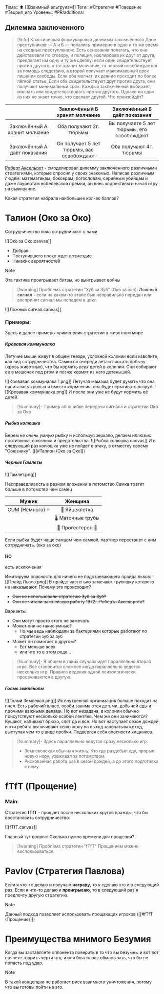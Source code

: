 Тема:: ⬆️ [[Взаимный альтруизм]]
Теги:: #Стратегии #Поведение #Теория_игр
Уровень:: #PR/additional 

## Дилемма заключенного

>[!info] Классическая формулировка дилеммы заключённого
>Двое преступников — А и Б — попались примерно в одно и то же время на сходных преступлениях. Есть основания полагать, что они действовали по сговору, и полиция, изолировав их друг от друга, предлагает им одну и ту же сделку: если один свидетельствует против другого, а тот хранит молчание, то первый освобождается за помощь следствию, а второй получает максимальный срок лишения свободы. Если оба молчат, их деяние проходит по более лёгкой статье. Если оба свидетельствуют друг против друга, они получают минимальный срок. Каждый заключённый выбирает, молчать или свидетельствовать против другого. Однако ни один из них не знает точно, что сделает другой. Что произойдёт?

|                               |       Заключённый Б хранит молчание       |      Заключённый Б даёт показания         |
|:-----------------------------:|:-----------------------------------------:|:-----------------------------------------:|
| Заключённый А хранит молчание |     Оба получают 2г. тюрьмы               | Вы получаете 5 лет тюрьмы, его освобождают|
| Заключённый А даёт показания  | Он получает 5 лет тюрьмы, вас освобождают |             Оба получают 4г. тюрьмы       |

[Роберт Аксельрот](https://ru.wikipedia.org/wiki/Аксельрод,_Роберт) - смоделировал дилемму заключенного различными стратегиями, которые спросил у своих знакомых.
Написав различным людям: математикам, боксерам, богословам, серийным убийцам и даже лауреатам нобелевской премии, он внес коррективы и начал игру на выживание.

Какая стратегия набрала наибольшее кол-во баллов?

# Талион (Око за Око)

Сотрудничество пока сотрудничают с вами

![[Око за Око.canvas]]

- Добрая
- Поступившего плохо ждет возмездие
- Никаких вероятностей

>[!Note]
>Эта тактика проигрывает битвы, но выигрывает войны

 >[!warning] Проблема стратегии "Зуб за Зуб" (Око за око):
**Ложный сигнал** - если на каком-то этапе был неправильно передан или воспринят сигнал мы попадем в цикл

![[Ложный сигнал.canvas]]
### Примеры:
Здесь и далее примеры применения стратегии в животном мире

##### Кровавая коммуналка

Летучие мыши живут в общем гнезде, условной колонии если изволите, как вид сотрудничества.
Самки по очереди летают искать добычу (кровь животных), что бы кормить _всех_ детей в колонии. Они собирают ее в мешочек под ртом и позже кормят из него детенышей.

![[Кровавая коммуналка 1.png]]
Летучая мамаша будет думать что она напиталась кровью и вместо кормления, она будет срыгивать воздух.
![[Кровавая коммуналка.png]]
И после они уже не будут кормить её детей.

>[!summary]-
>Пример об ошибке передачи сигнала и стратегии Око за Око

##### Рыбка колюшка

Берем _не очень умную_ рыбку и используя зеркало, делаем иллюзию противника, союзника и предательства. 
![[Рыбка колюшка.canvas]]
И в следующий раз колюшка уже не пойдет в атаку, в отместку своему "Союзнику". ([[#Талион (Око за Око]])

##### Черные Гамлеты

![[Гамлет.png]]

Несправедливость в разном вложении в потомство
Самка тратит больше в потомство чем самец

|      Мужик       |      Женщина      |
|:----------------:|:-----------------:|
| CUM (Немного) 💦 |   🦠 Яйцеклетка   |
|                  | 🌡️ Маточные трубы |
|                  | 🌌 Прогестерон 🌌 |

Если рыбка будет чаще самцом чем самкой, партнер перестанет с ним сотрудничать. (око за око)
#### НО
есть исключения

Имитируем опасность для ничего не подозревающего прайда львов:
![[Прайд Львов.png]]
В прайде частенько замечают трусишку которого не наказывают.
Почему это происходит?
- ~~Они не использовали стратегию Зуб за Зуб?~~
- ~~Они не читали важнейшую работу 1972г. Роберта Аксельрота?~~

Варианты:
- Они могут просто этого не замечать
- ~~Может они не такие умные?~~
	- Но мы ведь наблюдали за бактериями которые работают по стратегии зуб за зуб
- Может он помогает в другом?
	- Ест меньше всех
	- или что то в этом роде...

>[!summary]-
>В общем в таких случаях идет параллельно вторая игра.
>Все становится сложнее когда параллельно ведется несколько игр. Правила ведения одной психологически просачиваются в другую.

##### Голые землекопы

![[Голый Землекоп.png]]
Их внутренняя организация больше походит на пчел.
Есть рабочий класс, особи занимаются детьми, добычей еды и прочими важными делами. 
Но вот незадача, в колонии обычно присутствуют несколько особей лентяев. Чем же они занимаются? Кушают, набивают брюхо, спят да и все. Но вот наступает сезон дождей и эти ребята выпячивают свою жопу на выход запечатывая вход, выступая чем то в виде пробки. Подвергая себя опасности хищников.

>[!summary]-
>Здесь параллельно ведутся сразу несколько игр.
>  - Землекопская обычная жизнь. Кто где раздобыл еду, прорыл новую нору, ухаживал за потомством.
>  - Рискованная работа раз в сезон дождей, а до этого подготовка к нему.

# fTfT (Прощение)

### Main:
Стратегия **fTfT** - прощает после нескольких кругов вражды, что бы восстановить сотрудничество.

![[fTfT.canvas]]

Главный тут вопрос: Сколько нужно времени для прощения?

>[!warning] Проблема стратегии "fTfT"
Прощением можно воспользоваться.
# Pavlov (Стратегия Павлова)

Если я что-то делаю и получаю **награду**, то я сделаю это и в следующий раз. Если я что-то делаю и **проигрываю**, то в следующий раз я предпочту другую стратегию. 

>[!Note]
>Данный подход позволяет использовать прощающих игроков ([[#fTfT (Прощение)]])

# Преимущества мнимого Безумия

Когда вы заставляете оппонента поверить в то что вы безумны и вот вот начнете творить черти что, и они боятся вас обманывать, что бы не попасть под удар.

>[!Note]
>В такой концепции не работает риск взаимного уничтожения, потому что вы готовы пойти на это.
